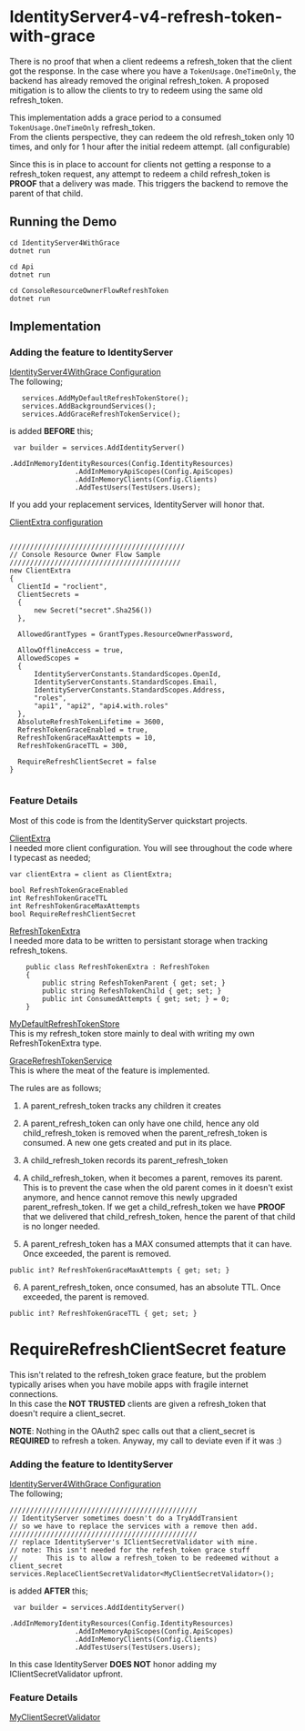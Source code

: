 # IdentityServer4-v4-refresh-token-with-grace

There is no proof that when a client redeems a refresh_token that the client got the response.  In the case where you have a ```TokenUsage.OneTimeOnly```, the backend has already removed the original refresh_token.  A proposed mitigation is to allow the clients to try to redeem using the same old refresh_token.   

This implementation adds a grace period to a consumed ```TokenUsage.OneTimeOnly``` refresh_token.  
From the clients perspective, they can redeem the old refresh_token only 10 times, and only for 1 hour after the initial redeem attempt.  (all configurable)  

Since this is in place to account for clients not getting a response to a refresh_token request, any attempt to redeem a child refresh_token is **PROOF** that a delivery was made.  This triggers the backend to remove the parent of that child.  


## Running the Demo

```
cd IdentityServer4WithGrace
dotnet run
```
```
cd Api
dotnet run
```
```
cd ConsoleResourceOwnerFlowRefreshToken
dotnet run
```

## Implementation

### Adding the feature to IdentityServer  
[IdentityServer4WithGrace Configuration](./src/IdentityServer4WithGrace/Startup.cs)  
The following;  
```
   services.AddMyDefaultRefreshTokenStore();
   services.AddBackgroundServices();
   services.AddGraceRefreshTokenService();
```
is added **BEFORE** this;
```
 var builder = services.AddIdentityServer()
                .AddInMemoryIdentityResources(Config.IdentityResources)
                .AddInMemoryApiScopes(Config.ApiScopes)
                .AddInMemoryClients(Config.Clients)
                .AddTestUsers(TestUsers.Users);
```
If you add your replacement services, IdentityServer will honor that.  

[ClientExtra configuration](./src/IdentityServer4WithGrace/Config.cs)  
```
 
///////////////////////////////////////////
// Console Resource Owner Flow Sample
//////////////////////////////////////////
new ClientExtra
{
  ClientId = "roclient",
  ClientSecrets =
  {
      new Secret("secret".Sha256())
  },

  AllowedGrantTypes = GrantTypes.ResourceOwnerPassword,

  AllowOfflineAccess = true,
  AllowedScopes =
  {
      IdentityServerConstants.StandardScopes.OpenId,
      IdentityServerConstants.StandardScopes.Email,
      IdentityServerConstants.StandardScopes.Address,
      "roles",
      "api1", "api2", "api4.with.roles"
  },
  AbsoluteRefreshTokenLifetime = 3600,
  RefreshTokenGraceEnabled = true,
  RefreshTokenGraceMaxAttempts = 10,
  RefreshTokenGraceTTL = 300,

  RequireRefreshClientSecret = false
}
 

```


### Feature Details

Most of this code is from the IdentityServer quickstart projects.

[ClientExtra](./src/ClientStore/Models/ClientExtra.cs)   
I needed more client configuration.  You will see throughout the code where I typecast as needed;  
```
var clientExtra = client as ClientExtra;
```

```
bool RefreshTokenGraceEnabled 
int RefreshTokenGraceTTL 
int RefreshTokenGraceMaxAttempts 
bool RequireRefreshClientSecret
```  

[RefreshTokenExtra](./src/GraceRefreshTokenService/Models/RefreshTokenExtra.cs)  
I needed more data to be written to persistant storage when tracking refresh_tokens.   
```
    public class RefreshTokenExtra : RefreshToken
    {
        public string RefeshTokenParent { get; set; }
        public string RefeshTokenChild { get; set; }
        public int ConsumedAttempts { get; set; } = 0;
    }
```
[MyDefaultRefreshTokenStore](./src/PersistantStorage/MyDefaultRefreshTokenStore.cs)  
This is my refresh_token store mainly to deal with writing my own RefreshTokenExtra type.  


[GraceRefreshTokenService](./src/GraceRefreshTokenService/GraceRefreshTokenService.cs)  
This is where the meat of the feature is implemented.  

The rules are as follows;
1. A parent_refresh_token tracks any children it creates  

2. A parent_refresh_token can only have one child, hence any old child_refresh_token is removed when the parent_refresh_token is consumed.  A new one gets created and put in its place.  

3. A child_refresh_token records its parent_refresh_token  

4. A child_refresh_token, when it becomes a parent, removes its parent.  This is to prevent the case when the old parent comes in it doesn't exist anymore, and hence cannot remove this newly upgraded parent_refresh_token.  If we get a child_refresh_token we have **PROOF** that we delivered that child_refresh_token, hence the parent of that child is no longer needed.  


5. A parent_refresh_token has a MAX consumed attempts that it can have.  Once exceeded, the parent is removed.  
```
public int? RefreshTokenGraceMaxAttempts { get; set; }
```
6. A parent_refresh_token, once consumed, has an absolute TTL.  Once exceeded, the parent is removed.  
```
public int? RefreshTokenGraceTTL { get; set; }
```


# RequireRefreshClientSecret feature

This isn't related to the refresh_token grace feature, but the problem typically arises when you have mobile apps with fragile internet connections.  
In this case the **NOT TRUSTED** clients are given a refresh_token that doesn't require a client_secret.

**NOTE**: Nothing in the OAuth2 spec calls out that a client_secret is **REQUIRED** to refresh a token.  Anyway, my call to deviate even if it was :)  


### Adding the feature to IdentityServer  
[IdentityServer4WithGrace Configuration](./src/IdentityServer4WithGrace/Startup.cs)  
The following;  
```
//////////////////////////////////////////////
// IdentityServer sometimes doesn't do a TryAddTransient
// so we have to replace the services with a remove then add.
//////////////////////////////////////////////
// replace IdentityServer's IClientSecretValidator with mine.
// note: This isn't needed for the refesh_token grace stuff
//       This is to allow a refresh_token to be redeemed without a client_secret
services.ReplaceClientSecretValidator<MyClientSecretValidator>();
```
is added **AFTER** this;
```
 var builder = services.AddIdentityServer()
                .AddInMemoryIdentityResources(Config.IdentityResources)
                .AddInMemoryApiScopes(Config.ApiScopes)
                .AddInMemoryClients(Config.Clients)
                .AddTestUsers(TestUsers.Users);
```
In this case IdentityServer **DOES NOT** honor adding my IClientSecretValidator upfront.

### Feature Details  
[MyClientSecretValidator](./src/MyValidators/MyClientSecretValidator.cs)    









